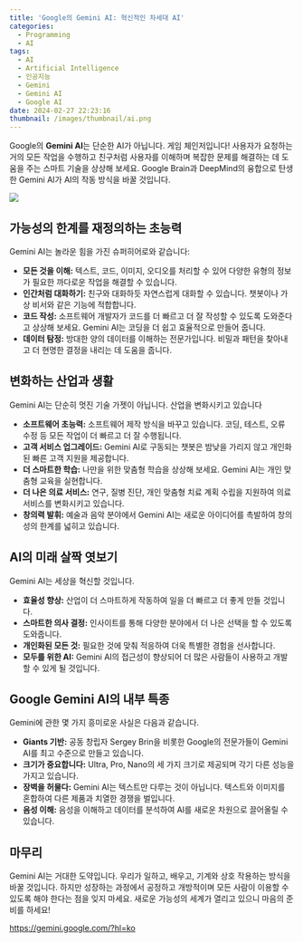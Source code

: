 ```yaml
---
title: 'Google의 Gemini AI: 혁신적인 차세대 AI'
categories:
  - Programming
  - AI
tags:
  - AI
  - Artificial Intelligence
  - 인공지능
  - Gemini
  - Gemini AI
  - Google AI
date: 2024-02-27 22:23:16
thumbnail: /images/thumbnail/ai.png
---
```


Google의 **Gemini AI**는 단순한 AI가 아닙니다. 게임 체인저입니다! 사용자가 요청하는 거의 모든 작업을 수행하고 친구처럼 사용자를 이해하며 복잡한 문제를 해결하는 데 도움을 주는 스마트 기술을 상상해 보세요. Google Brain과 DeepMind의 융합으로 탄생한 Gemini AI가 AI의 작동 방식을 바꿀 것입니다.

![](/images/header/ai-21.png)

## 가능성의 한계를 재정의하는 초능력

Gemini AI는 놀라운 힘을 가진 슈퍼히어로와 같습니다:

- **모든 것을 이해:** 텍스트, 코드, 이미지, 오디오를 처리할 수 있어 다양한 유형의 정보가 필요한 까다로운 작업을 해결할 수 있습니다.
- **인간처럼 대화하기:** 친구와 대화하듯 자연스럽게 대화할 수 있습니다. 챗봇이나 가상 비서와 같은 기능에 적합합니다.
- **코드 작성:** 소프트웨어 개발자가 코드를 더 빠르고 더 잘 작성할 수 있도록 도와준다고 상상해 보세요. Gemini AI는 코딩을 더 쉽고 효율적으로 만들어 줍니다.
- **데이터 탐정:** 방대한 양의 데이터를 이해하는 전문가입니다. 비밀과 패턴을 찾아내고 더 현명한 결정을 내리는 데 도움을 줍니다.

## 변화하는 산업과 생활

Gemini AI는 단순히 멋진 기술 가젯이 아닙니다. 산업을 변화시키고 있습니다

- **소프트웨어 초능력:** 소프트웨어 제작 방식을 바꾸고 있습니다. 코딩, 테스트, 오류 수정 등 모든 작업이 더 빠르고 더 잘 수행됩니다.
- **고객 서비스 업그레이드:** Gemini AI로 구동되는 챗봇은 밤낮을 가리지 않고 개인화된 빠른 고객 지원을 제공합니다.
- **더 스마트한 학습:** 나만을 위한 맞춤형 학습을 상상해 보세요. Gemini AI는 개인 맞춤형 교육을 실현합니다.
- **더 나은 의료 서비스:** 연구, 질병 진단, 개인 맞춤형 치료 계획 수립을 지원하여 의료 서비스를 변화시키고 있습니다.
- **창의력 발휘:** 예술과 음악 분야에서 Gemini AI는 새로운 아이디어를 촉발하여 창의성의 한계를 넓히고 있습니다.

## AI의 미래 살짝 엿보기

Gemini AI는 세상을 혁신할 것입니다.

- **효율성 향상:** 산업이 더 스마트하게 작동하여 일을 더 빠르고 더 좋게 만들 것입니다.
- **스마트한 의사 결정:** 인사이트를 통해 다양한 분야에서 더 나은 선택을 할 수 있도록 도와줍니다.
- **개인화된 모든 것:** 필요한 것에 맞춰 적응하여 더욱 특별한 경험을 선사합니다.
- **모두를 위한 AI:** Gemini AI의 접근성이 향상되어 더 많은 사람들이 사용하고 개발할 수 있게 될 것입니다.

## Google Gemini AI의 내부 특종

Gemini에 관한 몇 가지 흥미로운 사실은 다음과 같습니다.

- **Giants 기반:** 공동 창립자 Sergey Brin을 비롯한 Google의 전문가들이 Gemini AI를 최고 수준으로 만들고 있습니다.
- **크기가 중요합니다:** Ultra, Pro, Nano의 세 가지 크기로 제공되며 각기 다른 성능을 가지고 있습니다.
- **장벽을 허물다:** Gemini AI는 텍스트만 다루는 것이 아닙니다. 텍스트와 이미지를 혼합하여 다른 제품과 치열한 경쟁을 벌입니다.
- **음성 이해:** 음성을 이해하고 데이터를 분석하여 AI를 새로운 차원으로 끌어올릴 수 있습니다.

## 마무리

Gemini AI는 거대한 도약입니다. 우리가 일하고, 배우고, 기계와 상호 작용하는 방식을 바꿀 것입니다. 하지만 성장하는 과정에서 공정하고 개방적이며 모든 사람이 이용할 수 있도록 해야 한다는 점을 잊지 마세요. 새로운 가능성의 세계가 열리고 있으니 마음의 준비를 하세요!

https://gemini.google.com/?hl=ko
